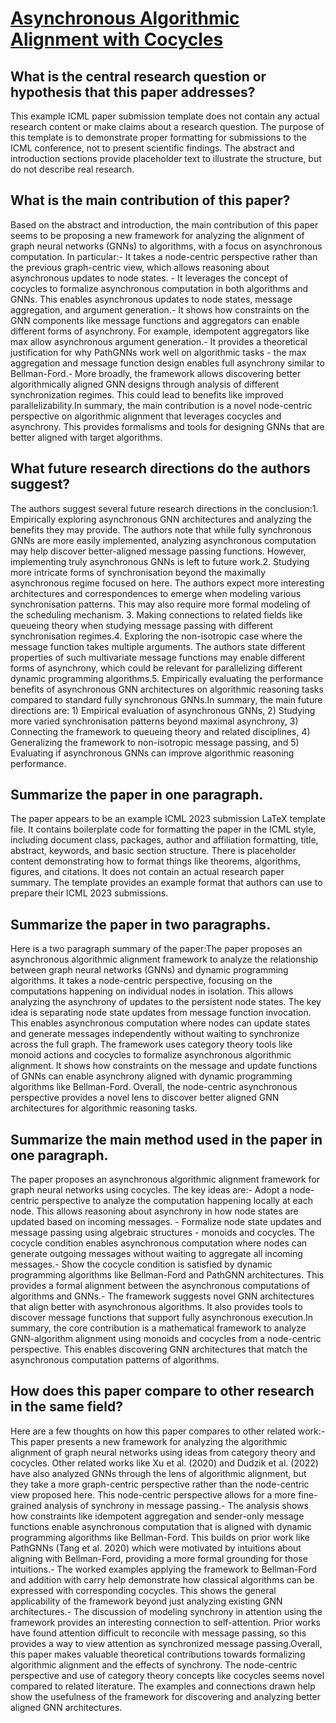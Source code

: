 # [Asynchronous Algorithmic Alignment with Cocycles](https://arxiv.org/abs/2306.15632)

## What is the central research question or hypothesis that this paper addresses?

 This example ICML paper submission template does not contain any actual research content or make claims about a research question. The purpose of this template is to demonstrate proper formatting for submissions to the ICML conference, not to present scientific findings. The abstract and introduction sections provide placeholder text to illustrate the structure, but do not describe real research.


## What is the main contribution of this paper?

 Based on the abstract and introduction, the main contribution of this paper seems to be proposing a new framework for analyzing the alignment of graph neural networks (GNNs) to algorithms, with a focus on asynchronous computation. In particular:- It takes a node-centric perspective rather than the previous graph-centric view, which allows reasoning about asynchronous updates to node states. - It leverages the concept of cocycles to formalize asynchronous computation in both algorithms and GNNs. This enables asynchronous updates to node states, message aggregation, and argument generation.- It shows how constraints on the GNN components like message functions and aggregators can enable different forms of asynchrony. For example, idempotent aggregators like max allow asynchronous argument generation.- It provides a theoretical justification for why PathGNNs work well on algorithmic tasks - the max aggregation and message function design enables full asynchrony similar to Bellman-Ford.- More broadly, the framework allows discovering better algorithmically aligned GNN designs through analysis of different synchronization regimes. This could lead to benefits like improved parallelizability.In summary, the main contribution is a novel node-centric perspective on algorithmic alignment that leverages cocycles and asynchrony. This provides formalisms and tools for designing GNNs that are better aligned with target algorithms.


## What future research directions do the authors suggest?

 The authors suggest several future research directions in the conclusion:1. Empirically exploring asynchronous GNN architectures and analyzing the benefits they may provide. The authors note that while fully synchronous GNNs are more easily implemented, analyzing asynchronous computation may help discover better-aligned message passing functions. However, implementing truly asynchronous GNNs is left to future work.2. Studying more intricate forms of synchronisation beyond the maximally asynchronous regime focused on here. The authors expect more interesting architectures and correspondences to emerge when modeling various synchronisation patterns. This may also require more formal modeling of the scheduling mechanism. 3. Making connections to related fields like queueing theory when studying message passing with different synchronisation regimes.4. Exploring the non-isotropic case where the message function takes multiple arguments. The authors state different properties of such multivariate message functions may enable different forms of asynchrony, which could be relevant for parallelizing different dynamic programming algorithms.5. Empirically evaluating the performance benefits of asynchronous GNN architectures on algorithmic reasoning tasks compared to standard fully synchronous GNNs.In summary, the main future directions are: 1) Empirical evaluation of asynchronous GNNs, 2) Studying more varied synchronisation patterns beyond maximal asynchrony, 3) Connecting the framework to queueing theory and related disciplines, 4) Generalizing the framework to non-isotropic message passing, and 5) Evaluating if asynchronous GNNs can improve algorithmic reasoning performance.


## Summarize the paper in one paragraph.

 The paper appears to be an example ICML 2023 submission LaTeX template file. It contains boilerplate code for formatting the paper in the ICML style, including document class, packages, author and affiliation formatting, title, abstract, keywords, and basic section structure. There is placeholder content demonstrating how to format things like theorems, algorithms, figures, and citations. It does not contain an actual research paper summary. The template provides an example format that authors can use to prepare their ICML 2023 submissions.


## Summarize the paper in two paragraphs.

 Here is a two paragraph summary of the paper:The paper proposes an asynchronous algorithmic alignment framework to analyze the relationship between graph neural networks (GNNs) and dynamic programming algorithms. It takes a node-centric perspective, focusing on the computations happening on individual nodes in isolation. This allows analyzing the asynchrony of updates to the persistent node states. The key idea is separating node state updates from message function invocation. This enables asynchronous computation where nodes can update states and generate messages independently without waiting to synchronize across the full graph. The framework uses category theory tools like monoid actions and cocycles to formalize asynchronous algorithmic alignment. It shows how constraints on the message and update functions of GNNs can enable asynchrony aligned with dynamic programming algorithms like Bellman-Ford. Overall, the node-centric asynchronous perspective provides a novel lens to discover better aligned GNN architectures for algorithmic reasoning tasks.


## Summarize the main method used in the paper in one paragraph.

 The paper proposes an asynchronous algorithmic alignment framework for graph neural networks using cocycles. The key ideas are:- Adopt a node-centric perspective to analyze the computation happening locally at each node. This allows reasoning about asynchrony in how node states are updated based on incoming messages. - Formalize node state updates and message passing using algebraic structures - monoids and cocycles. The cocycle condition enables asynchronous computation where nodes can generate outgoing messages without waiting to aggregate all incoming messages.- Show the cocycle condition is satisfied by dynamic programming algorithms like Bellman-Ford and PathGNN architectures. This provides a formal alignment between the asynchronous computations of algorithms and GNNs.- The framework suggests novel GNN architectures that align better with asynchronous algorithms. It also provides tools to discover message functions that support fully asynchronous execution.In summary, the core contribution is a mathematical framework to analyze GNN-algorithm alignment using monoids and cocycles from a node-centric perspective. This enables discovering GNN architectures that match the asynchronous computation patterns of algorithms.


## How does this paper compare to other research in the same field?

 Here are a few thoughts on how this paper compares to other related work:- This paper presents a new framework for analyzing the algorithmic alignment of graph neural networks using ideas from category theory and cocycles. Other related works like Xu et al. (2020) and Dudzik et al. (2022) have also analyzed GNNs through the lens of algorithmic alignment, but they take a more graph-centric perspective rather than the node-centric view proposed here. This node-centric perspective allows for a more fine-grained analysis of synchrony in message passing.- The analysis shows how constraints like idempotent aggregation and sender-only message functions enable asynchronous computation that is aligned with dynamic programming algorithms like Bellman-Ford. This builds on prior work like PathGNNs (Tang et al. 2020) which were motivated by intuitions about aligning with Bellman-Ford, providing a more formal grounding for those intuitions.- The worked examples applying the framework to Bellman-Ford and addition with carry help demonstrate how classical algorithms can be expressed with corresponding cocycles. This shows the general applicability of the framework beyond just analyzing existing GNN architectures.- The discussion of modeling synchrony in attention using the framework provides an interesting connection to self-attention. Prior works have found attention difficult to reconcile with message passing, so this provides a way to view attention as synchronized message passing.Overall, this paper makes valuable theoretical contributions towards formalizing algorithmic alignment and the effects of synchrony. The node-centric perspective and use of category theory concepts like cocycles seems novel compared to related literature. The examples and connections drawn help show the usefulness of the framework for discovering and analyzing better aligned GNN architectures.
